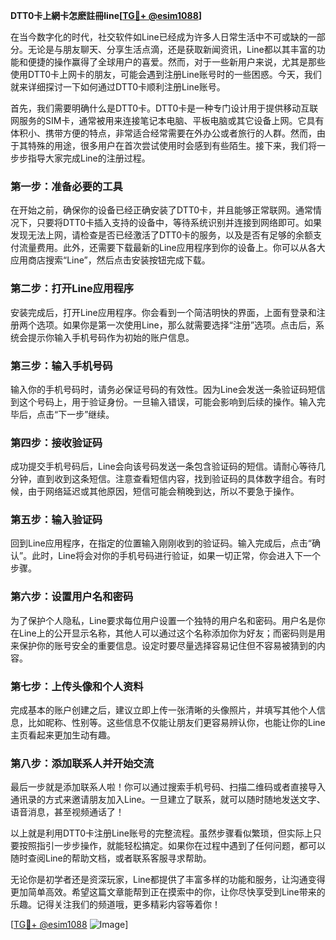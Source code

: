 **DTT0卡上網卡怎麽註冊line[[TG💪+ @esim1088](https://t.me/s/esim1088)]**

在当今数字化的时代，社交软件如Line已经成为许多人日常生活中不可或缺的一部分。无论是与朋友聊天、分享生活点滴，还是获取新闻资讯，Line都以其丰富的功能和便捷的操作赢得了全球用户的喜爱。然而，对于一些新用户来说，尤其是那些使用DTT0卡上网卡的朋友，可能会遇到注册Line账号时的一些困惑。今天，我们就来详细探讨一下如何通过DTT0卡顺利注册Line账号。

首先，我们需要明确什么是DTT0卡。DTT0卡是一种专门设计用于提供移动互联网服务的SIM卡，通常被用来连接笔记本电脑、平板电脑或其它设备上网。它具有体积小、携带方便的特点，非常适合经常需要在外办公或者旅行的人群。然而，由于其特殊的用途，很多用户在首次尝试使用时会感到有些陌生。接下来，我们将一步步指导大家完成Line的注册过程。

### 第一步：准备必要的工具

在开始之前，确保你的设备已经正确安装了DTT0卡，并且能够正常联网。通常情况下，只要将DTT0卡插入支持的设备中，等待系统识别并连接到网络即可。如果发现无法上网，请检查是否已经激活了DTT0卡的服务，以及是否有足够的余额支付流量费用。此外，还需要下载最新的Line应用程序到你的设备上。你可以从各大应用商店搜索“Line”，然后点击安装按钮完成下载。

### 第二步：打开Line应用程序

安装完成后，打开Line应用程序。你会看到一个简洁明快的界面，上面有登录和注册两个选项。如果你是第一次使用Line，那么就需要选择“注册”选项。点击后，系统会提示你输入手机号码作为初始的账户信息。

### 第三步：输入手机号码

输入你的手机号码时，请务必保证号码的有效性。因为Line会发送一条验证码短信到这个号码上，用于验证身份。一旦输入错误，可能会影响到后续的操作。输入完毕后，点击“下一步”继续。

### 第四步：接收验证码

成功提交手机号码后，Line会向该号码发送一条包含验证码的短信。请耐心等待几分钟，直到收到这条短信。注意查看短信内容，找到验证码的具体数字组合。有时候，由于网络延迟或其他原因，短信可能会稍晚到达，所以不要急于操作。

### 第五步：输入验证码

回到Line应用程序，在指定的位置输入刚刚收到的验证码。输入完成后，点击“确认”。此时，Line将会对你的手机号码进行验证，如果一切正常，你会进入下一个步骤。

### 第六步：设置用户名和密码

为了保护个人隐私，Line要求每位用户设置一个独特的用户名和密码。用户名是你在Line上的公开显示名称，其他人可以通过这个名称添加你为好友；而密码则是用来保护你的账号安全的重要信息。设定时要尽量选择容易记住但不容易被猜到的内容。

### 第七步：上传头像和个人资料

完成基本的账户创建之后，建议立即上传一张清晰的头像照片，并填写其他个人信息，比如昵称、性别等。这些信息不仅能让朋友们更容易辨认你，也能让你的Line主页看起来更加生动有趣。

### 第八步：添加联系人并开始交流

最后一步就是添加联系人啦！你可以通过搜索手机号码、扫描二维码或者直接导入通讯录的方式来邀请朋友加入Line。一旦建立了联系，就可以随时随地发送文字、语音消息，甚至视频通话了！

以上就是利用DTT0卡注册Line账号的完整流程。虽然步骤看似繁琐，但实际上只要按照指引一步步操作，就能轻松搞定。如果你在过程中遇到了任何问题，都可以随时查阅Line的帮助文档，或者联系客服寻求帮助。

无论你是初学者还是资深玩家，Line都提供了丰富多样的功能和服务，让沟通变得更加简单高效。希望这篇文章能帮到正在摸索中的你，让你尽快享受到Line带来的乐趣。记得关注我们的频道哦，更多精彩内容等着你！

[[TG💪+ @esim1088](https://t.me/s/esim1088) ![Image](https://i.postimg.cc/4NQfJmqS/Snipaste-2025-05-13-00-14-12.png)]